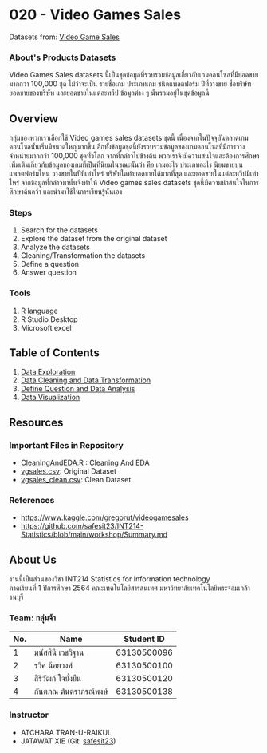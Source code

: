 # 020 - Video Games Sales

Datasets from: [Video Game Sales](https://www.kaggle.com/gregorut/videogamesales)

### About's Products Datasets

Video Games Sales datasets นี้เป็นชุดข้อมูลที่รวบรวมข้อมูลเกี่ยวกับเกมคอนโซลที่มียอดขายมากกว่า 100,000 ชุด ไม่ว่าจะเป็น รายชื่อเกม ประเภทเกม ชนิดแพลตฟอร์ม ปีที่วางขาย ชื่อบริษัท ยอดขายของบริษัท และยอดขายในแต่ละทวีป ข้อมูลต่าง ๆ นั้นรวมอยู่ในชุดข้อมูลนี้

## Overview

กลุ่มของพวกเราเลือกใช้ Video games sales datasets ชุดนี้ เนื่องจากในปัจจุบันตลาดเกมคอนโซลนั้นเริ่มมีขนาดใหญ่มากขึ้น อีกทั้งข้อมูลชุดนี้ยังรวบรวมข้อมูลของเกมคอนโซลที่มีการวางจำหน่ายมากกว่า 100,000 ชุดทั่วโลก จากที่กล่าวไปข้างต้น พวกเราจึงมีความสนใจและต้องการศึกษาเพิ่มเติมเกี่ยวกับข้อมูลของเกมที่เป็นที่นิยมในขณะนั้นว่า คือ เกมอะไร ประเภทอะไร นิยมขายบนแพลตฟอร์มไหน วางขายในปีที่เท่าไหร่ บริษัทใดทำยอดขายได้มากที่สุด และยอดขายในแต่ละทวีปมีเท่าไหร่ จากข้อมูลที่กล่าวมานั้นจึงทำให้ Video games sales datasets ชุดนี้มีความน่าสนใจในการศึกษาค้นคว้า และนำมาใช้ในการเรียนรู้นั่นเอง

### Steps

1. Search for the datasets
2. Explore the dataset from the original dataset
3. Analyze the datasets
4. Cleaning/Transformation the datasets
5. Define a question
6. Answer question

### Tools

1. R language
2. R Studio Desktop
3. Microsoft excel

## Table of Contents

1. [Data Exploration](./md/DataExploration.md)
1. [Data Cleaning and Data Transformation](./md/DataCleaning.md)
1. [Define Question and Data Analysis](./md/DataAnalysis.md)
1. [Data Visualization]()

## Resources

### Important Files in Repository

- [CleaningAndEDA.R](./code/CleaningAndDataAnalysis.R) : Cleaning And EDA
- [vgsales.csv](./resources/vgsales.csv): Original Dataset
- [vgsales_clean.csv](./resources/vgsales_clean.csv): Clean Dataset

### References

- https://www.kaggle.com/gregorut/videogamesales
- https://github.com/safesit23/INT214-Statistics/blob/main/workshop/Summary.md

## About Us

งานนี้เป็นส่วนของวิชา INT214 Statistics for Information technology <br/> ภาคเรียนที่ 1 ปีการศึกษา 2564 คณะเทคโนโลยีสารสนเทศ มหาวิทยาลัยเทคโนโลยีพระจอมเกล้าธนบุรี

### Team: กลุ่มจ้า

|No.|Name|Student ID|
|-|-|-|
|1|มนัสสินี เวชวิฐาน|63130500096|
|2|รวิศ น้อยวงศ์|63130500100|
|3|สิริวัฒก์ ใจยั่งยืน|63130500120|
|4|กันตภณ ตันตราภรณ์พงษ์|63130500138|

### Instructor

- ATCHARA TRAN-U-RAIKUL
- JATAWAT XIE (Git: [safesit23](https://github.com/safesit23))